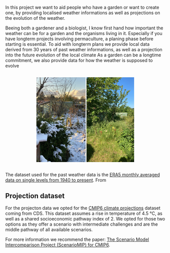In this project we want to aid people who have a garden or want to create one, by providing localised weather informations as well as projections on the evolution of the weather.

Beeing both a gardener and a biologist, I know first hand how important the weather can be for a garden and the organisms living in it. Especially if you have longterm projects involving permaculture, a planing phase before starting is essential. 
To aid with longterm plans we provide local data derived from 30 years of past weather informations, as well as a projection into the future evolution of the local climate 
As a garden can be a longtime commitment, we also provide data for how the weather is supposed to evolve

<div style="display: flex; justify-content: center;">
  <p style="float: left;">
    <img src="images/permaculture/winter.jpg" width="155" />
    <img src="images/permaculture/summer.jpg" width="150" /> 
  </p>
</div>

The dataset used for the past weather data is the [ERA5 monthly averaged data on single levels from 1940 to present](https://cds.climate.copernicus.eu/cdsapp#!/dataset/reanalysis-era5-single-levels-monthly-means?tab=overview).
From 

## Projection dataset

For the projecton data we opted for the [CMIP6 climate projections](https://cds.climate.copernicus.eu/cdsapp#!/dataset/projections-cmip6?tab=form) dataset coming from CDS. This dataset assumes a rise in temperature of 4.5 °C, as well as a shared socioeconomic pathway index of 2. We opted for those two options as they offer a scenario with intermediate challenges and are the middle pathway of all available scenarios. 

For more information we recommend the paper: [The Scenario Model Intercomparison Project (ScenarioMIP)
for CMIP6](https://gmd.copernicus.org/articles/9/3461/2016/gmd-9-3461-2016.pdf). 
